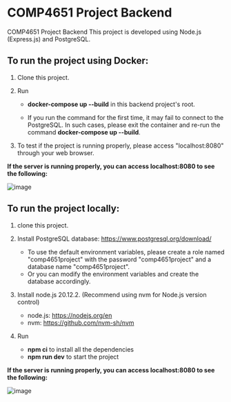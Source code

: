 # COMP4651 Project Backend
COMP4651 Project Backend
This project is developed using Node.js (Express.js) and PostgreSQL.

## To run the project using Docker:
1. Clone this project.

2. Run
   - **docker-compose up --build** in this backend project's root.
     
   - If you run the command for the first time, it may fail to connect to the PostgreSQL. In such cases, please exit the container and re-run the command **docker-compose up --build**.

3. To test if the project is running properly, please access "localhost:8080" through your web browser.

**If the server is running properly, you can access localhost:8080 to see the following:**

![image](https://github.com/Ferayddi/ProjectComp4651/assets/144663658/19848aa2-682c-40a3-8b07-c6b98d9d3193)

## To run the project locally:
1. clone this project.

2. Install PostgreSQL database: https://www.postgresql.org/download/
   - To use the default environment variables, please create a role named "comp4651project" with the password "comp4651project" and a database name "comp4651project".
   - Or you can modify the environment variables and create the database accordingly.

3. Install node.js 20.12.2. (Recommend using nvm for Node.js version control)
   - node.js: https://nodejs.org/en
   - nvm: https://github.com/nvm-sh/nvm

5. Run
   - **npm ci** to install all the dependencies
   - **npm run dev** to start the project

**If the server is running properly, you can access localhost:8080 to see the following:**

![image](https://github.com/Ferayddi/ProjectComp4651/assets/144663658/7a861ddc-3d58-4f76-ad62-6f8cc7274db4)


